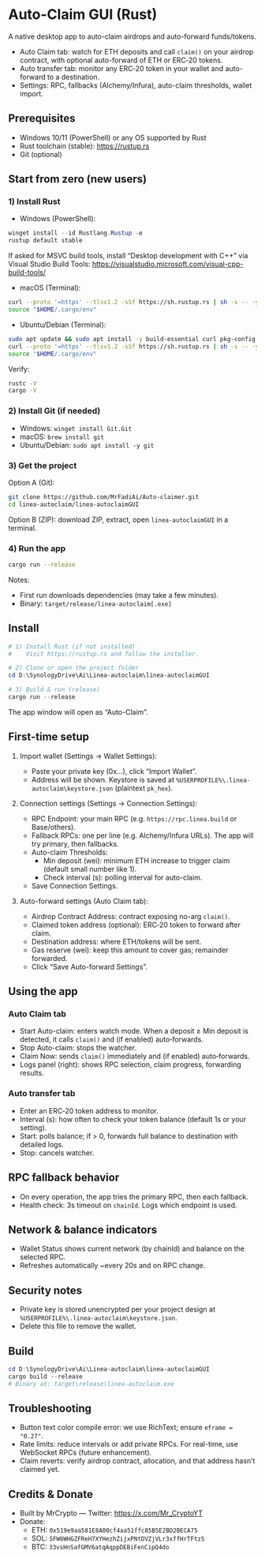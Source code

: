 # Auto-Claim GUI (Rust)

A native desktop app to auto-claim airdrops and auto-forward funds/tokens.
- Auto Claim tab: watch for ETH deposits and call `claim()` on your airdrop contract, with optional auto-forward of ETH or ERC‑20 tokens.
- Auto transfer tab: monitor any ERC‑20 token in your wallet and auto-forward to a destination.
- Settings: RPC, fallbacks (Alchemy/Infura), auto-claim thresholds, wallet import.

## Prerequisites
- Windows 10/11 (PowerShell) or any OS supported by Rust
- Rust toolchain (stable): https://rustup.rs
- Git (optional)

## Start from zero (new users)
### 1) Install Rust
- Windows (PowerShell):
```powershell
winget install --id Rustlang.Rustup -e
rustup default stable
```
If asked for MSVC build tools, install “Desktop development with C++” via Visual Studio Build Tools: https://visualstudio.microsoft.com/visual-cpp-build-tools/

- macOS (Terminal):
```bash
curl --proto '=https' --tlsv1.2 -sSf https://sh.rustup.rs | sh -s -- -y
source "$HOME/.cargo/env"
```

- Ubuntu/Debian (Terminal):
```bash
sudo apt update && sudo apt install -y build-essential curl pkg-config libssl-dev
curl --proto '=https' --tlsv1.2 -sSf https://sh.rustup.rs | sh -s -- -y
source "$HOME/.cargo/env"
```

Verify:
```bash
rustc -V
cargo -V
```

### 2) Install Git (if needed)
- Windows: `winget install Git.Git`
- macOS: `brew install git`
- Ubuntu/Debian: `sudo apt install -y git`

### 3) Get the project
Option A (Git):
```bash
git clone https://github.com/MrFadiAi/Auto-claimer.git
cd linea-autoclaim/linea-autoclaimGUI
```
Option B (ZIP): download ZIP, extract, open `linea-autoclaimGUI` in a terminal.

### 4) Run the app
```bash
cargo run --release
```
Notes:
- First run downloads dependencies (may take a few minutes).
- Binary: `target/release/linea-autoclaim[.exe]`

## Install
```powershell
# 1) Install Rust (if not installed)
#    Visit https://rustup.rs and follow the installer.

# 2) Clone or open the project folder
cd D:\SynologyDrive\Ai\Linea-autoclaim\linea-autoclaimGUI

# 3) Build & run (release)
cargo run --release
```
The app window will open as “Auto-Claim”.

## First-time setup
1) Import wallet (Settings → Wallet Settings):
   - Paste your private key (0x…), click “Import Wallet”.
   - Address will be shown. Keystore is saved at `%USERPROFILE%\.linea-autoclaim\keystore.json` (plaintext `pk_hex`).

2) Connection settings (Settings → Connection Settings):
   - RPC Endpoint: your main RPC (e.g. `https://rpc.linea.build` or Base/others).
   - Fallback RPCs: one per line (e.g. Alchemy/Infura URLs). The app will try primary, then fallbacks.
   - Auto-claim Thresholds:
     - Min deposit (wei): minimum ETH increase to trigger claim (default small number like 1).
     - Check interval (s): polling interval for auto-claim.
   - Save Connection Settings.

3) Auto-forward settings (Auto Claim tab):
   - Airdrop Contract Address: contract exposing no-arg `claim()`.
   - Claimed token address (optional): ERC‑20 token to forward after claim.
   - Destination address: where ETH/tokens will be sent.
   - Gas reserve (wei): keep this amount to cover gas; remainder forwarded.
   - Click “Save Auto-forward Settings”.

## Using the app
### Auto Claim tab
- Start Auto-claim: enters watch mode. When a deposit ≥ Min deposit is detected, it calls `claim()` and (if enabled) auto‑forwards.
- Stop Auto-claim: stops the watcher.
- Claim Now: sends `claim()` immediately and (if enabled) auto‑forwards.
- Logs panel (right): shows RPC selection, claim progress, forwarding results.

### Auto transfer tab
- Enter an ERC‑20 token address to monitor.
- Interval (s): how often to check your token balance (default 1s or your setting).
- Start: polls balance; if > 0, forwards full balance to destination with detailed logs.
- Stop: cancels watcher.

## RPC fallback behavior
- On every operation, the app tries the primary RPC, then each fallback.
- Health check: 3s timeout on `chainId`. Logs which endpoint is used.

## Network & balance indicators
- Wallet Status shows current network (by chainId) and balance on the selected RPC.
- Refreshes automatically ~every 20s and on RPC change.

## Security notes
- Private key is stored unencrypted per your project design at `%USERPROFILE%\.linea-autoclaim\keystore.json`.
- Delete this file to remove the wallet.

## Build
```powershell
cd D:\SynologyDrive\Ai\Linea-autoclaim\linea-autoclaimGUI
cargo build --release
# Binary at: target\release\linea-autoclaim.exe
```

## Troubleshooting
- Button text color compile error: we use RichText; ensure `eframe = "0.27"`.
- Rate limits: reduce intervals or add private RPCs. For real-time, use WebSocket RPCs (future enhancement).
- Claim reverts: verify airdrop contract, allocation, and that address hasn’t claimed yet.

## Credits & Donate
- Built by MrCrypto — Twitter: https://x.com/Mr_CryptoYT
- Donate:
  - ETH: `0x519e9aa581E8A00cf4aa51ffc85B5E2BD2BECA75`
  - SOL: `5FW6WHGZFReH7XYHezhZijxPNtDVZjVLr3xffHrTFtzS`
  - BTC: `33vsHnSafGMV6atqAqppDEBiFenCipQ4do`


